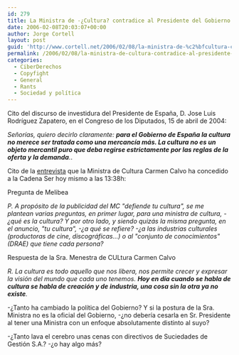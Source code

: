 ```yaml
---
id: 279
title: La Ministra de -¿Cultura? contradice al Presidente del Gobierno
date: 2006-02-08T20:03:07+00:00
author: Jorge Cortell
layout: post
guid: 'http://www.cortell.net/2006/02/08/la-ministra-de-%c2%bfcultura-contradice-al-presidente-del-gobierno/'
permalink: /2006/02/08/la-ministra-de-cultura-contradice-al-presidente-del-gobierno/
categories:
  - CiberDerechos
  - Copyfight
  - General
  - Rants
  - Sociedad y polí­tica
---
```

Cito del discurso de investidura del Presidente de España, D. Jose Luis Rodrí­guez Zapatero, en el Congreso de los Diputados, 15 de abril de 2004:
  
_Señorí­as, quiero decirlo claramente: **para el Gobierno de España la cultura no merece ser tratada como una mercancí­a más. La cultura no es un objeto mercantil puro que deba regirse estrictamente por las reglas de la oferta y la demanda**._.

Cito de la [entrevista](http://www.cadenaser.com/edigitales/entrevista.html?encuentro=1919) que la Ministra de Cultura Carmen Calvo ha concedido a la Cadena Ser hoy mismo a las 13:38h:

Pregunta de Melibea
  
_P. A propósito de la publicidad del MC "defiende tu cultura", se me plantean varias preguntas, en primer lugar, para una ministra de cultura, -¿qué es la cultura? Y por otro lado, y siendo quizás la misma pregunta, en el anuncio, "tu cultura", -¿a qué se refiere? -¿a las industrias culturales (productoras de cine, discográficas...) o al "conjunto de conocimientos" (DRAE) que tiene cada persona?_

Respuesta de la Sra. Menestra de CULtura Carmen Calvo
  
_R. La cultura es todo aquello que nos libera, nos permite crecer y expresar la visión del mundo que cada uno tenemos. **Hoy en dí­a cuando se habla de cultura se habla de creación y de industria, una cosa sin la otra ya no existe**._

-¿Tanto ha cambiado la polí­tica del Gobierno? Y si la postura de la Sra. Ministra no es la oficial del Gobierno, -¿no deberí­a cesarla en Sr. Presidente al tener una Ministra con un enfoque absolutamente distinto al suyo?
  
-¿Tanto lava el cerebro unas cenas con directivos de Suciedades de Gestión S.A.? -¿o hay algo más?